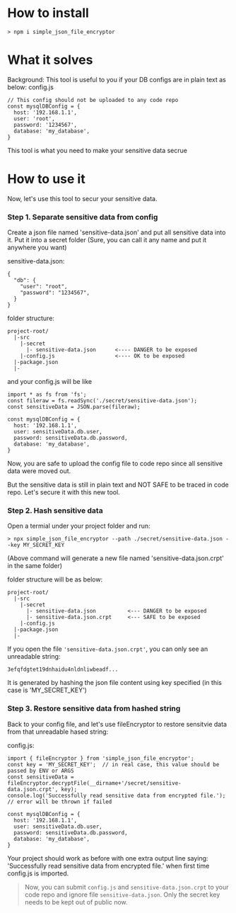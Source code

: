 # How to install
```
> npm i simple_json_file_encryptor
```
# What it solves
Background: This tool is useful to you if your DB configs are in plain text as below:
config.js
```
// This config should not be uploaded to any code repo
const mysqlDBConfig = {
  host: '192.168.1.1',
  user: 'root',
  password: '1234567',
  database: 'my_database',
}
```
This tool is what you need to make your sensitive data secrue

# How to use it
Now, let's use this tool to secur your sensitive data.

### Step 1. Separate sensitive data from config

Create a json file named 'sensitive-data.json' and put all sensitive data into it. Put it into a secret folder (Sure, you can call it any name and put it anywhere you want)

sensitive-data.json:
```
{
  "db": {
    "user": "root",
    "password": "1234567",
  }
}
```
folder structure: 
```
project-root/
  |-src
    |-secret                      
      |- sensitive-data.json      <---- DANGER to be exposed          
    |-config.js                   <---- OK to be exposed
  |-package.json
  |-
```
and your config.js will be like
```
import * as fs from 'fs';
const fileraw = fs.readSync('./secret/sensitive-data.json');
const sensitiveData = JSON.parse(fileraw);

const mysqlDBConfig = {
  host: '192.168.1.1',
  user: sensitiveData.db.user,             
  password: sensitiveData.db.password,
  database: 'my_database',
}
```
Now, you are safe to upload the config file to code repo since all sensitive data were moved out. 

But the sensitive data is still in plain text and NOT SAFE to be traced in code repo. Let's secure it with this new tool.

### Step 2. Hash sensitive data

Open a termial under your project folder and run:

```
> npx simple_json_file_encryptor --path ./secret/sensitive-data.json --key MY_SECRET_KEY
```
(Above command will generate a new file named 'sensitive-data.json.crpt' in the same folder)

folder structure will be as below: 
```
project-root/
  |-src
    |-secret
      |- sensitive-data.json          <--- DANGER to be exposed
      |- sensitive-data.json.crpt     <--- SAFE to be exposed
    |-config.js
  |-package.json
  |-
```

If you open the file ```'sensitive-data.json.crpt'```, you can only see an unreadable string: 
```
3efqfdgtet19dnhaidu4nldnliwbeadf...
```

It is generated by hashing the json file content using key specified (in this case is 'MY_SECRET_KEY')

### Step 3. Restore sensitive data from hashed string

Back to your config file, and let's use fileEncryptor to restore sensitvie data from that unreadable hased string:

config.js:
```
import { fileEncryptor } from 'simple_json_file_encryptor';
const key = 'MY_SECRET_KEY';  // in real case, this value should be passed by ENV or ARGS
const sensitiveData = fileEncryptor.decryptFile(__dirname+'/secret/sensitive-data.json.crpt', key);
console.log('Successfully read sensitive data from encrypted file.');    // error will be thrown if failed

const mysqlDBConfig = {
  host: '192.168.1.1',
  user: sensitiveData.db.user,
  password: sensitiveData.db.password,
  database: 'my_database',
}
```

Your project should work as before with one extra output line saying: 'Successfully read sensitive data from encrypted file.' when first time config.js is imported.

> Now, you can submit ```config.js``` and ```sensitive-data.json.crpt``` to your code repo and ignore file ```sensitive-data.json```. Only the secret key needs to be kept out of public now.


